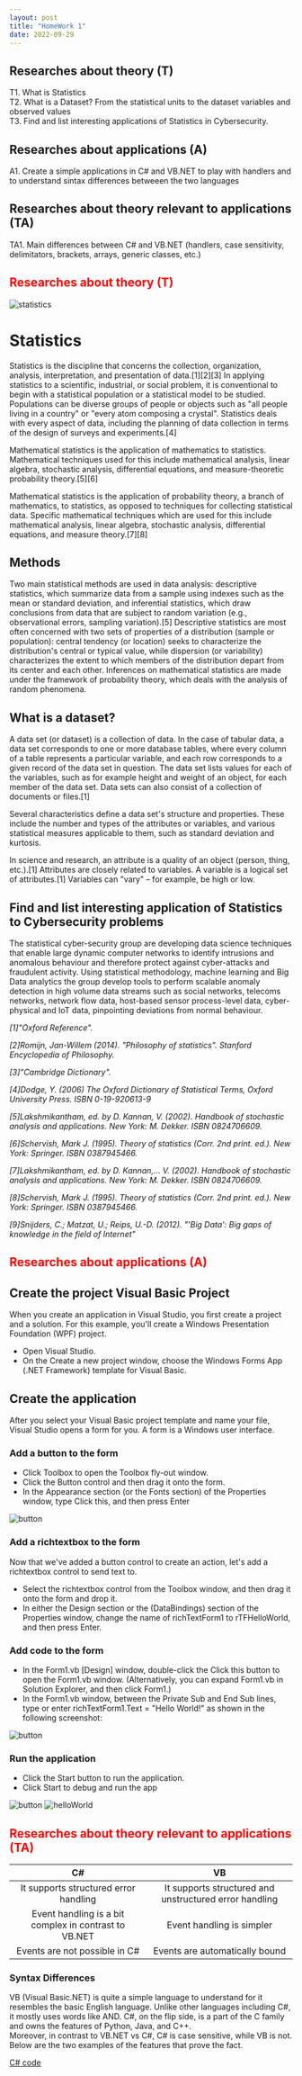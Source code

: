```yaml
---
layout: post
title: "HomeWork 1"
date: 2022-09-29
---
```

## Researches about theory (T)

T1. What is Statistics<br />
T2. What is a Dataset? From the statistical units to the dataset variables and observed values<br />
T3. Find and list interesting applications of Statistics in Cybersecurity.<br />

## Researches about applications (A)

A1. Create a simple applications in C# and VB.NET to play with handlers and to understand sintax differences betweeen the two languages 

## Researches about theory relevant to applications (TA) 

TA1. Main differences between C# and VB.NET (handlers, case sensitivity, delimitators, brackets, arrays, generic classes, etc.) 

## <span style="color:red">Researches about theory (T)</span>
![statistics](/assets/statistics.jpg)
# Statistics
Statistics is the discipline that concerns the collection, organization, analysis, interpretation, and presentation of data.[1][2][3] In applying statistics to a scientific, industrial, or social problem, it is conventional to begin with a statistical population or a statistical model to be studied. Populations can be diverse groups of people or objects such as "all people living in a country" or "every atom composing a crystal". Statistics deals with every aspect of data, including the planning of data collection in terms of the design of surveys and experiments.[4] 

Mathematical statistics is the application of mathematics to statistics. Mathematical techniques used for this include mathematical analysis, linear algebra, stochastic analysis, differential equations, and measure-theoretic probability theory.[5][6]

Mathematical statistics is the application of probability theory, a branch of mathematics, to statistics, as opposed to techniques for collecting statistical data. Specific mathematical techniques which are used for this include mathematical analysis, linear algebra, stochastic analysis, differential equations, and measure theory.[7][8]

## Methods 

Two main statistical methods are used in data analysis: descriptive statistics, which summarize data from a sample using indexes such as the mean or standard deviation, and inferential statistics, which draw conclusions from data that are subject to random variation (e.g., observational errors, sampling variation).[5] Descriptive statistics are most often concerned with two sets of properties of a distribution (sample or population): central tendency (or location) seeks to characterize the distribution's central or typical value, while dispersion (or variability) characterizes the extent to which members of the distribution depart from its center and each other. Inferences on mathematical statistics are made under the framework of probability theory, which deals with the analysis of random phenomena.

## What is a dataset? 

A data set (or dataset) is a collection of data. In the case of tabular data, a data set corresponds to one or more database tables, where every column of a table represents a particular variable, and each row corresponds to a given record of the data set in question. The data set lists values for each of the variables, such as for example height and weight of an object, for each member of the data set. Data sets can also consist of a collection of documents or files.[1]

Several characteristics define a data set's structure and properties. These include the number and types of the attributes or variables, and various statistical measures applicable to them, such as standard deviation and kurtosis.

In science and research, an attribute is a quality of an object (person, thing, etc.).[1] Attributes are closely related to variables. A variable is a logical set of attributes.[1] Variables can "vary" – for example, be high or low.

## Find and list interesting application of Statistics to Cybersecurity problems

The statistical cyber-security group are developing data science techniques that enable large dynamic computer networks to identify intrusions and anomalous behaviour and therefore protect against cyber-attacks and fraudulent activity. Using statistical methodology, machine learning and Big Data analytics the group develop tools to perform scalable anomaly detection in high volume data streams such as social networks, telecoms networks, network flow data, host-based sensor process-level data, cyber-physical and IoT data, pinpointing deviations from normal behaviour.


 *[1]"Oxford Reference".*
 
 *[2]Romijn, Jan-Willem (2014). "Philosophy of statistics". Stanford Encyclopedia of Philosophy.*
 
 *[3]"Cambridge Dictionary".*
 
 *[4]Dodge, Y. (2006) The Oxford Dictionary of Statistical Terms, Oxford University Press. ISBN 0-19-920613-9*
 
 *[5]Lakshmikantham, ed. by D. Kannan, V. (2002). Handbook of stochastic analysis and applications. New York: M. Dekker. ISBN 0824706609.*
 
 *[6]Schervish, Mark J. (1995). Theory of statistics (Corr. 2nd print. ed.). New York: Springer. ISBN 0387945466.*
 
 *[7]Lakshmikantham, ed. by D. Kannan,... V. (2002). Handbook of stochastic analysis and applications. New York: M. Dekker. ISBN 0824706609.*
 
 *[8]Schervish, Mark J. (1995). Theory of statistics (Corr. 2nd print. ed.). New York: Springer. ISBN 0387945466.*

 *[9]Snijders, C.; Matzat, U.; Reips, U.-D. (2012). "'Big Data': Big gaps of knowledge in the field of Internet"*


## <span style="color:red">Researches about applications (A)</span>


	
## Create the project Visual Basic Project

When you create an application in Visual Studio, you first create a project and a solution. For this example, you'll create a Windows Presentation Foundation (WPF) project.
 - Open Visual Studio.
 - On the Create a new project window, choose the Windows Forms App (.NET Framework) template for Visual Basic.

## Create the application

After you select your Visual Basic project template and name your file, Visual Studio opens a form for you. A form is a Windows user interface.

### Add a button to the form

-  Click Toolbox to open the Toolbox fly-out window.
-  Click the Button control and then drag it onto the form.
-  In the Appearance section (or the Fonts section) of the Properties window, type Click this, and then press Enter

![button](/assets/button.PNG)

### Add a richtextbox to the form

Now that we've added a button control to create an action, let's add a richtextbox control to send text to.

- Select the richtextbox control from the Toolbox window, and then drag it onto the form and drop it.
- In either the Design section or the (DataBindings) section of the Properties window, change the name of richTextForm1 to rTFHelloWorld, and then press Enter.

### Add code to the form

- In the Form1.vb [Design] window, double-click the Click this button to open the Form1.vb window. (Alternatively, you can expand Form1.vb in Solution Explorer, and then click Form1.)
- In the Form1.vb window, between the Private Sub and End Sub lines, type or enter richTextForm1.Text = "Hello World!" as shown in the following screenshot:

![button](/assets/insertTextInRich.PNG)

### Run the application

- Click the Start button to run the application.
- Click Start to debug and run the app

![button](/assets/start.PNG)
![helloWorld](/assets/helloWorld.PNG)

## <span style="color:red">Researches about theory relevant to applications (TA)</span> 

|                         **C#**                            |                         **VB**                            |
|:-----------------------------------------------------:    |:------------------------------------------------------:   |
| It supports structured error handling                     | It supports structured and unstructured error handling    |
| Event handling is a bit complex in contrast to VB.NET     | Event handling is simpler                                 |
| Events are not possible in C#                             | Events are automatically bound                            |


### Syntax Differences

VB (Visual Basic.NET) is quite a simple language to understand for it resembles the basic English language. Unlike other languages including C#, it mostly uses words like AND. C#, on the flip side, is a part of the C family and owns the features of Python, Java, and C++.
<br />
Moreover, in contrast to VB.NET vs C#, C# is case sensitive, while VB is not. Below are the two examples of the features that prove the fact.



[C# code](https://github.com/user0x1234/user0x1234.github.io/tree/main/code/HomeWork1/)